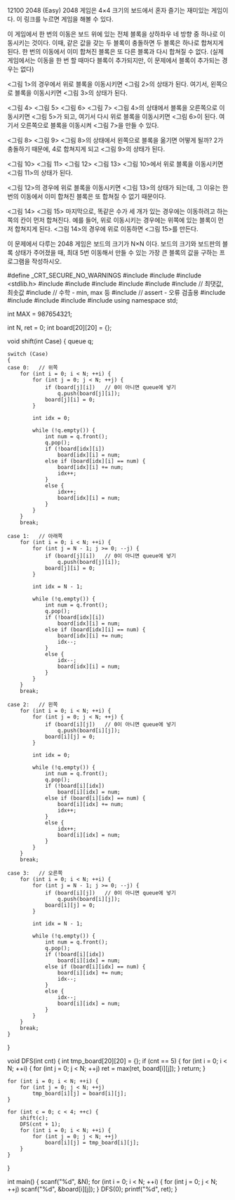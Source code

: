 12100 2048 (Easy)
2048 게임은 4×4 크기의 보드에서 혼자 즐기는 재미있는 게임이다. 이 링크를 누르면 게임을 해볼 수 있다.

이 게임에서 한 번의 이동은 보드 위에 있는 전체 블록을 상하좌우 네 방향 중 하나로 이동시키는 것이다. 이때, 같은 값을 갖는 두 블록이 충돌하면 두 블록은 하나로 합쳐지게 된다. 
한 번의 이동에서 이미 합쳐진 블록은 또 다른 블록과 다시 합쳐질 수 없다. (실제 게임에서는 이동을 한 번 할 때마다 블록이 추가되지만, 이 문제에서 블록이 추가되는 경우는 없다)

<그림 1>의 경우에서 위로 블록을 이동시키면 <그림 2>의 상태가 된다. 여기서, 왼쪽으로 블록을 이동시키면 <그림 3>의 상태가 된다.
			
<그림 4>	<그림 5>	<그림 6>	<그림 7>
<그림 4>의 상태에서 블록을 오른쪽으로 이동시키면 <그림 5>가 되고, 여기서 다시 위로 블록을 이동시키면 <그림 6>이 된다. 여기서 오른쪽으로 블록을 이동시켜 <그림 7>을 만들 수 있다.
	
<그림 8>	<그림 9>
<그림 8>의 상태에서 왼쪽으로 블록을 옮기면 어떻게 될까? 2가 충돌하기 때문에, 4로 합쳐지게 되고 <그림 9>의 상태가 된다.
			
<그림 10>	<그림 11>	<그림 12>	<그림 13>
<그림 10>에서 위로 블록을 이동시키면 <그림 11>의 상태가 된다. 

<그림 12>의 경우에 위로 블록을 이동시키면 <그림 13>의 상태가 되는데, 그 이유는 한 번의 이동에서 이미 합쳐진 블록은 또 합쳐질 수 없기 때문이다.
	
<그림 14>	<그림 15>
마지막으로, 똑같은 수가 세 개가 있는 경우에는 이동하려고 하는 쪽의 칸이 먼저 합쳐진다. 예를 들어, 위로 이동시키는 경우에는 위쪽에 있는 블록이 먼저 합쳐지게 된다. 
<그림 14>의 경우에 위로 이동하면 <그림 15>를 만든다.

이 문제에서 다루는 2048 게임은 보드의 크기가 N×N 이다. 
보드의 크기와 보드판의 블록 상태가 주어졌을 때, 최대 5번 이동해서 만들 수 있는 가장 큰 블록의 값을 구하는 프로그램을 작성하시오.



#define _CRT_SECURE_NO_WARNINGS
#include <numeric>
#include <cstdio>
#include <stdlib.h>
#include <iostream>
#include <cstring>
#include <string>
#include <algorithm>
#include <vector>
#include <climits>   // 최댓값, 최솟값
#include <cmath>   // 수학 - min, max 등
#include <cassert>   // assert - 오류 검출용
#include <queue>
#include <stack>
#include <deque>
#include <map>
#include <set>
using namespace std;

int MAX = 987654321;

int N, ret = 0;
int board[20][20] = {};

void shift(int Case) {
	queue<int> q;

	switch (Case)
	{
	case 0:   // 위쪽
		for (int i = 0; i < N; ++i) {
			for (int j = 0; j < N; ++j) {
				if (board[j][i])   // 0이 아니면 queue에 넣기
					q.push(board[j][i]);
				board[j][i] = 0;
			}

			int idx = 0;

			while (!q.empty()) {
				int num = q.front();
				q.pop();
				if (!board[idx][i])
					board[idx][i] = num;
				else if (board[idx][i] == num) {
					board[idx][i] += num;
					idx++;
				}
				else {
					idx++;
					board[idx][i] = num;
				}
			}
		}
		break;

	case 1:   // 아래쪽
		for (int i = 0; i < N; ++i) {
			for (int j = N - 1; j >= 0; --j) {
				if (board[j][i])   // 0이 아니면 queue에 넣기
					q.push(board[j][i]);
				board[j][i] = 0;
			}

			int idx = N - 1;

			while (!q.empty()) {
				int num = q.front();
				q.pop();
				if (!board[idx][i])
					board[idx][i] = num;
				else if (board[idx][i] == num) {
					board[idx][i] += num;
					idx--;
				}
				else {
					idx--;
					board[idx][i] = num;
				}
			}
		}
		break;

	case 2:   // 왼쪽
		for (int i = 0; i < N; ++i) {
			for (int j = 0; j < N; ++j) {
				if (board[i][j])   // 0이 아니면 queue에 넣기
					q.push(board[i][j]);
				board[i][j] = 0;
			}

			int idx = 0;

			while (!q.empty()) {
				int num = q.front();
				q.pop();
				if (!board[i][idx])
					board[i][idx] = num;
				else if (board[i][idx] == num) {
					board[i][idx] += num;
					idx++;
				}
				else {
					idx++;
					board[i][idx] = num;
				}
			}
		}
		break;

	case 3:   // 오른쪽
		for (int i = 0; i < N; ++i) {
			for (int j = N - 1; j >= 0; --j) {
				if (board[i][j])   // 0이 아니면 queue에 넣기
					q.push(board[i][j]);
				board[i][j] = 0;
			}

			int idx = N - 1;

			while (!q.empty()) {
				int num = q.front();
				q.pop();
				if (!board[i][idx])
					board[i][idx] = num;
				else if (board[i][idx] == num) {
					board[i][idx] += num;
					idx--;
				}
				else {
					idx--;
					board[i][idx] = num;
				}
			}
		}
		break;
	}
}

void DFS(int cnt) {
	int tmp_board[20][20] = {};
	if (cnt == 5) {
		for (int i = 0; i < N; ++i) {
			for (int j = 0; j < N; ++j)
				ret = max(ret, board[i][j]);
		}
		return;
	}

	for (int i = 0; i < N; ++i) {
		for (int j = 0; j < N; ++j)
			tmp_board[i][j] = board[i][j];
	}

	for (int c = 0; c < 4; ++c) {
		shift(c);
		DFS(cnt + 1);
		for (int i = 0; i < N; ++i) {
			for (int j = 0; j < N; ++j)
				board[i][j] = tmp_board[i][j];
		}
	}
}

int main() {
	scanf("%d", &N);
	for (int i = 0; i < N; ++i) {
		for (int j = 0; j < N; ++j)
			scanf("%d", &board[i][j]);
	}
	DFS(0);
	printf("%d", ret);
}
